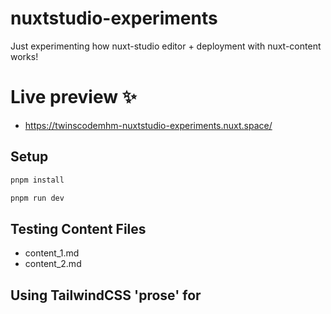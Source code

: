 # nuxtstudio-experiments

Just experimenting how nuxt-studio editor + deployment with nuxt-content works!

# Live preview ✨

- https://twinscodemhm-nuxtstudio-experiments.nuxt.space/

## Setup

```bash
pnpm install

pnpm run dev
```

## Testing Content Files

- content_1.md
- content_2.md

## Using TailwindCSS 'prose' for <ContentDoc />
